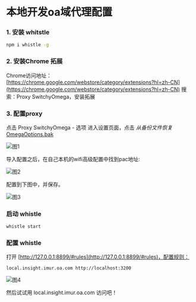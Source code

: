 # 本地开发oa域代理配置

### 1. 安装 whitstle

```bash
npm i whistle -g 
```

### 2. 安装Chrome 拓展

Chrome访问地址：[https://chrome.google.com/webstore/category/extensions?hl=zh-CN](https://chrome.google.com/webstore/category/extensions?hl=zh-CN)
搜索：Proxy SwitchyOmega，安装拓展

### 3. 配置proxy

点击 Proxy SwitchyOmega - 选项 进入设置页面，点击 *从备份文件恢复* [OmegaOptions.bak](./OmegaOptions.bak)

![图1](https://imgcache-1251786003.image.myqcloud.com/media/gzhoss/image/20200727/f3622e6e06746930ca4116e0fad18114.png)

导入配置之后，在自己本机的wifi高级配置中找到pac地址:

![图2](https://imgcache-1251786003.image.myqcloud.com/media/gzhoss/image/20200727/671281205a49eafb84a467d43459c5bf.png)

配置到下图中，并保存。

![图3](https://imgcache-1251786003.image.myqcloud.com/media/gzhoss/image/20200727/bc0d681d2fe29b4f8272b203ef9e41aa.png)

### 启动 whistle

```bash
whistle start
```

### 配置 whistle

打开 [http://127.0.0.1:8899/#rules](http://127.0.0.1:8899/#rules)，配置规则：

```
local.insight.imur.oa.com http://localhost:3200
```

![图4](https://imgcache-1251786003.image.myqcloud.com/media/gzhoss/image/20200727/fccf76c5c16845d0740a29e3bf4fad79.png)


然后试试用 local.insight.imur.oa.com 访问吧！